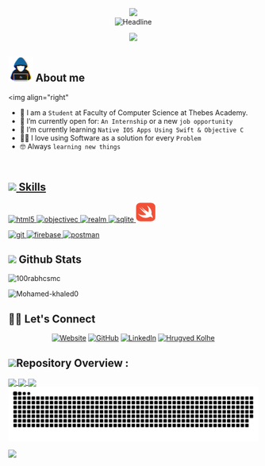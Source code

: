 <div id="header" align="center">
    <img src="https://github.com/thompsonemerson/thompsonemerson/raw/master/cover-thompson.png" height="200"/>
     </div>
</div>
    <div align=center>
        <img src="https://readme-typing-svg.herokuapp.com?color=cyan&size=32&center=true&vCenter=true&width=600&height=50&lines=Hi+there+I'm+Mohamed👨‍💻+%F0%9F%91%8B;;" alt="Headline" />
    </div>

<p align="center">
  <a href="https://github.com/Mohamed-khaled0/readme-typing-svg"><img src="https://readme-typing-svg.herokuapp.com?font=Time+New+Roman&color=cyan&size=25&center=true&vCenter=true&width=600&height=100&lines=++IOS+Mobile+Developer;Software+Engineer"></a>
</p>

 
<!-- ======= About Section ======= -->
## <picture><img src = "https://github.com/0xAbdulKhalid/0xAbdulKhalid/raw/main/assets/mdImages/about_me.gif" width = 50px></picture> **About me**
<picture> <img align="right" </picture>
<br>

- :school: I am a `Student` at Faculty of Computer Science at Thebes Academy.
- :thinking: I’m currently open for: `An Internship` or a new `job opportunity`
- 🌱 I’m currently learning `Native IOS Apps Using Swift & Objective C`  
- :technologist: I love using Software as a solution for every `Problem`
- :nerd_face: Always `learning new things`

<br>
 <!-- ======= End About Section ======= -->
 <!-- =======  Profile views Section ======= -->
<a href="https://github.com/Mohamed-khaled0/">

 <!-- ======= Profile views Section ======= -->
 <!-- ======= Skills Section ======= -->
## <img src="https://media2.giphy.com/media/QssGEmpkyEOhBCb7e1/giphy.gif?cid=ecf05e47a0n3gi1bfqntqmob8g9aid1oyj2wr3ds3mg700bl&rid=giphy.gif" width ="25"><b> Skills</b>
<p align="left">
<a href="https://developer.apple.com/xcode/"target="_blank"> <img  src="https://cdn.jsdelivr.net/gh/devicons/devicon/icons/xcode/xcode-original.svg" alt="html5" width="40" height="40"/> </a> 
<a href="https://developer.apple.com/library/archive/documentation/Cocoa/Conceptual/ProgrammingWithObjectiveC/Introduction/Introduction.html" target="_blank" rel="noreferrer"> <img src="https://www.vectorlogo.zone/logos/apple_objectivec/apple_objectivec-icon.svg" alt="objectivec" width="40" height="40"/> </a> 
<a href="https://realm.io/" target="_blank" rel="noreferrer"> <img src="https://raw.githubusercontent.com/bestofjs/bestofjs-webui/8665e8c267a0215f3159df28b33c365198101df5/public/logos/realm.svg" alt="realm" width="40" height="40"/> </a> 
<a href="https://www.sqlite.org/" target="_blank" rel="noreferrer"> <img src="https://www.vectorlogo.zone/logos/sqlite/sqlite-icon.svg" alt="sqlite" width="40" height="40"/> </a> 
<a href="https://developer.apple.com/swift/" target="_blank" rel="noreferrer"> <img src="https://raw.githubusercontent.com/devicons/devicon/master/icons/swift/swift-original.svg" alt="swift" width="40" height="40"/> </a> </p>
<a href="https://git-scm.com/" target="_blank"> <img src="https://www.vectorlogo.zone/logos/git-scm/git-scm-icon.svg" alt="git" width="40" height="40"/> </a>
<a href="https://firebase.google.com/" target="_blank"> <img src="https://www.vectorlogo.zone/logos/firebase/firebase-icon.svg" alt="firebase" width="40" height="40"/</a>
<a href="https://postman.com" target="_blank" rel="noreferrer"> <img src="https://www.vectorlogo.zone/logos/getpostman/getpostman-icon.svg" alt="postman" width="40" height="40"/> </a> </p>
</p>

 <!-- ======= End Skills Section ======= -->
 
 <!-- ======= Github Stats Section ======= -->
## <img src="https://media.giphy.com/media/iY8CRBdQXODJSCERIr/giphy.gif" width="35"><b> Github Stats </b>

<p align="left"> <img src="https://komarev.com/ghpvc/?username=Mohamed-khaled0&label=Profile%20views&color=0e75b6&style=flat" alt="100rabhcsmc" /> </p>

  <img src="https://github-readme-stats.vercel.app/api/top-langs?username=Mohamed-khaled0&show_icons=true&locale=en&layout=compact&line_height=20&title_color=7A7ADB&icon_color=2234AE&text_color=D3D3D3&bg_color=0,000000,130F40" width="375"  alt="Mohamed-khaled0"/>
</a>
</div>

 <!-- ======= End Github Stats Section ======= -->
<br>

 <!-- ======= Connect Section ======= -->
## 🙋‍♀️ Let's Connect
<p align="center">
<a href="https://mohamed-khaled0.github.io/My_Website-main/"><img src="https://img.icons8.com/bubbles/50/000000/web.png" alt="Website"/></a>
	<a href="https://github.com/Mohamed-khaled0"><img src="https://img.icons8.com/bubbles/50/000000/github.png" alt="GitHub"/></a>
	<a href="https://linkedin.com/in/mohamed-khaled3/"><img src="https://img.icons8.com/bubbles/50/000000/linkedin.png" alt="LinkedIn"/></a>
        <a href="mohamedalshraby3@gmail.com">   <img border="0" alt="Hrugved Kolhe" src="https://img.icons8.com/bubbles/50/000000/gmail.png"/></a>

 <!-- ======= End Connect Section ======= -->

</p>
 <!-- ======= Repository Overview Section ======= -->

## <img src="https://media.giphy.com/media/iY8CRBdQXODJSCERIr/giphy.gif" width="30px">Repository Overview :


<a href="https://github.com/Mohamed-khaled0/SQL-Northwind2021">
  <img align="center" src="https://github-readme-stats.vercel.app/api/pin/?username=Mohamed-khaled0&repo=SQL-Northwind2021&theme=tokyonight" />
</a>

<a href="https://github.com/Mohamed-khaled0/COVID-Data-Exploration.SQL">
  <img align="center" src="https://github-readme-stats.vercel.app/api/pin/?username=Mohamed-khaled0&repo=COVID-Data-Exploration.SQL&theme=tokyonight" />
</a>


<a href="https://github.com/Mohamed-khaled0/My_Website-main">
  <img align="center" src="https://github-readme-stats.vercel.app/api/pin/?username=Mohamed-khaled0&repo=My_Website-main&theme=tokyonight" />
</a>

 <!-- ======= End Repository Overview Section ======= -->

 <!-- ======= Snake game Section ======= -->

<div align="center">
  <a href="https://mohamed-khaled0.github.io/">
  <img  src="https://github.com/1999AZZAR/1999AZZAR/blob/main/resources/img/grid-snake.svg"
       alt="snake" /></a>
</div>
 <!-- ======= End Snake game Section ======= -->

<img src="https://user-images.githubusercontent.com/73097560/115834477-dbab4500-a447-11eb-908a-139a6edaec5c.gif"><br><br>
